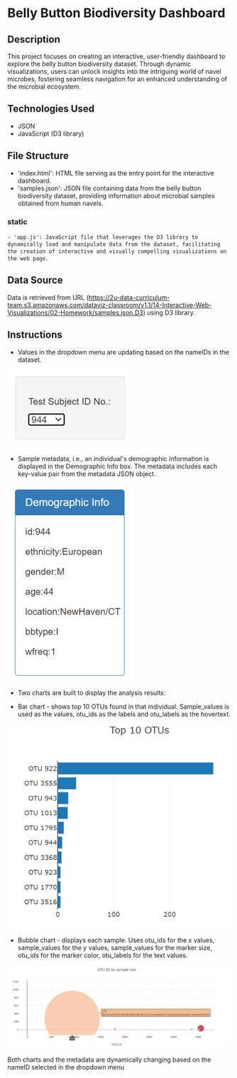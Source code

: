 # Belly Button Biodiversity Dashboard

## Description
This project focuses on creating an interactive, user-friendly dashboard to explore the belly button biodiversity dataset. Through dynamic visualizations, users can unlock insights into the intriguing world of navel microbes, fostering seamless navigation for an enhanced understanding of the microbial ecosystem.

## Technologies Used
 - JSON 
 - JavaScript (D3 library)

## File Structure
- 'index.html': HTML file serving as the entry point for the interactive dashboard.
- 'samples.json': JSON file containing data from the belly button biodiversity dataset, providing information about microbial samples obtained from human navels. 

### static
    - 'app.js': JavaScript file that leverages the D3 library to dynamically load and manipulate data from the dataset, facilitating the creation of interactive and visually compelling visualizations on the web page.

## Data Source
Data is retrieved from URL (https://2u-data-curriculum-team.s3.amazonaws.com/dataviz-classroom/v1.1/14-Interactive-Web-Visualizations/02-Homework/samples.json.D3) using D3 library.

## Instructions
* Values in the dropdown menu are updating based on the nameIDs in the dataset.

![Getting Started](dashboard/filter.png)

* Sample metadata, i.e., an individual's demographic information is displayed in the Demographic Info box. The metadata includes each key-value pair from the metadata JSON object. 

![Getting Started](dashboard/metadata.png)

* Two charts are built to display the analysis results:
- Bar chart - shows top 10 OTUs found in that individual. Sample_values is used as the values, otu_ids as the labels and otu_labels as the hovertext.

![Getting Started](dashboard/barchart.png)

- Bubble chart - displays each sample. Uses otu_ids for the x values, sample_values for the y values, sample_values for the marker size, otu_ids for the marker color, otu_labels for the text values.

![Getting Started](dashboard/bubblechart.png)

Both charts and the metadata are dynamically changing based on the nameID selected in the dropdown menu


